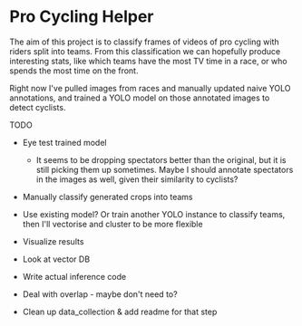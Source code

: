 # Pro Cycling Helper

The aim of this project is to classify frames of videos of pro cycling with riders split into teams. From this classification we can hopefully produce interesting stats, like which teams have the most TV time in a race, or who spends the most time on the front.

Right now I've pulled images from races and manually updated naive YOLO annotations, and trained a YOLO model on those annotated images to detect cyclists.

TODO
* Eye test trained model
    * It seems to be dropping spectators better than the original, but it is still picking them up sometimes. Maybe I should annotate spectators in the images as well, given their similarity to cyclists?
* Manually classify generated crops into teams

* Use existing model? Or train another YOLO instance to classify teams, then I'll vectorise and cluster to be more flexible
* Visualize results
* Look at vector DB
 
* Write actual inference code
* Deal with overlap - maybe don't need to?

* Clean up data_collection & add readme for that step